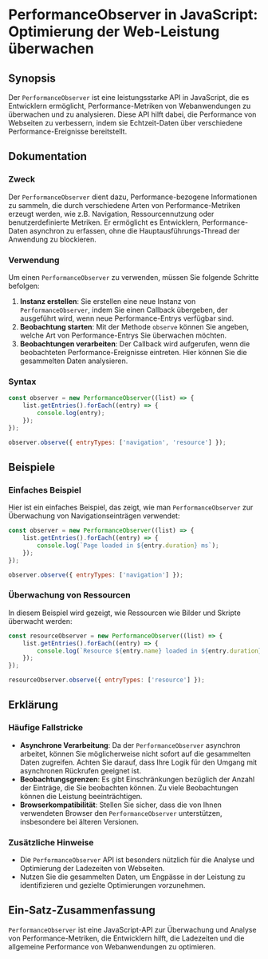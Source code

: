 <!--
Meta Description: # PerformanceObserver in JavaScript: Optimierung der Web-Leistung überwachen ## Synopsis Der `PerformanceObserver` ist eine leistungsstarke API in Jav...
Meta Keywords: die, performanceobserver, der, sie, performance
-->

# PerformanceObserver in JavaScript: Optimierung der Web-Leistung überwachen

## Synopsis
Der `PerformanceObserver` ist eine leistungsstarke API in JavaScript, die es Entwicklern ermöglicht, Performance-Metriken von Webanwendungen zu überwachen und zu analysieren. Diese API hilft dabei, die Performance von Webseiten zu verbessern, indem sie Echtzeit-Daten über verschiedene Performance-Ereignisse bereitstellt.

## Dokumentation
### Zweck
Der `PerformanceObserver` dient dazu, Performance-bezogene Informationen zu sammeln, die durch verschiedene Arten von Performance-Metriken erzeugt werden, wie z.B. Navigation, Ressourcennutzung oder benutzerdefinierte Metriken. Er ermöglicht es Entwicklern, Performance-Daten asynchron zu erfassen, ohne die Hauptausführungs-Thread der Anwendung zu blockieren.

### Verwendung
Um einen `PerformanceObserver` zu verwenden, müssen Sie folgende Schritte befolgen:

1. **Instanz erstellen**: Sie erstellen eine neue Instanz von `PerformanceObserver`, indem Sie einen Callback übergeben, der ausgeführt wird, wenn neue Performance-Entrys verfügbar sind.
2. **Beobachtung starten**: Mit der Methode `observe` können Sie angeben, welche Art von Performance-Entrys Sie überwachen möchten.
3. **Beobachtungen verarbeiten**: Der Callback wird aufgerufen, wenn die beobachteten Performance-Ereignisse eintreten. Hier können Sie die gesammelten Daten analysieren.

### Syntax
```javascript
const observer = new PerformanceObserver((list) => {
    list.getEntries().forEach((entry) => {
        console.log(entry);
    });
});

observer.observe({ entryTypes: ['navigation', 'resource'] });
```

## Beispiele
### Einfaches Beispiel
Hier ist ein einfaches Beispiel, das zeigt, wie man `PerformanceObserver` zur Überwachung von Navigationseinträgen verwendet:

```javascript
const observer = new PerformanceObserver((list) => {
    list.getEntries().forEach((entry) => {
        console.log(`Page loaded in ${entry.duration} ms`);
    });
});

observer.observe({ entryTypes: ['navigation'] });
```

### Überwachung von Ressourcen
In diesem Beispiel wird gezeigt, wie Ressourcen wie Bilder und Skripte überwacht werden:

```javascript
const resourceObserver = new PerformanceObserver((list) => {
    list.getEntries().forEach((entry) => {
        console.log(`Resource ${entry.name} loaded in ${entry.duration} ms`);
    });
});

resourceObserver.observe({ entryTypes: ['resource'] });
```

## Erklärung
### Häufige Fallstricke
- **Asynchrone Verarbeitung**: Da der `PerformanceObserver` asynchron arbeitet, können Sie möglicherweise nicht sofort auf die gesammelten Daten zugreifen. Achten Sie darauf, dass Ihre Logik für den Umgang mit asynchronen Rückrufen geeignet ist.
- **Beobachtungsgrenzen**: Es gibt Einschränkungen bezüglich der Anzahl der Einträge, die Sie beobachten können. Zu viele Beobachtungen können die Leistung beeinträchtigen.
- **Browserkompatibilität**: Stellen Sie sicher, dass die von Ihnen verwendeten Browser den `PerformanceObserver` unterstützen, insbesondere bei älteren Versionen.

### Zusätzliche Hinweise
- Die `PerformanceObserver` API ist besonders nützlich für die Analyse und Optimierung der Ladezeiten von Webseiten.
- Nutzen Sie die gesammelten Daten, um Engpässe in der Leistung zu identifizieren und gezielte Optimierungen vorzunehmen.

## Ein-Satz-Zusammenfassung
`PerformanceObserver` ist eine JavaScript-API zur Überwachung und Analyse von Performance-Metriken, die Entwicklern hilft, die Ladezeiten und die allgemeine Performance von Webanwendungen zu optimieren.